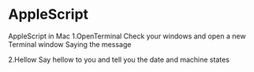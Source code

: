 # AppleScript
AppleScript in Mac
1.OpenTerminal 
Check your windows and open a new Terminal window
Saying the message

2.Hellow
Say hellow to you and tell you the date and machine states
